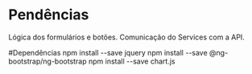 # Pendências

Lógica dos formulários e botões.
Comunicação do Services com a API.

#Dependências
npm install --save jquery
npm install --save @ng-bootstrap/ng-bootstrap
npm install --save chart.js

